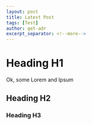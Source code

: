 ```yaml
---
layout: post
title: Latest Post
tags: [Test]
author: get-adr
excerpt_separator: <!--more-->
---
```

# Heading H1
<!--more-->
Ok, some Lorem and Ipsum
## Heading H2

### Heading H3
